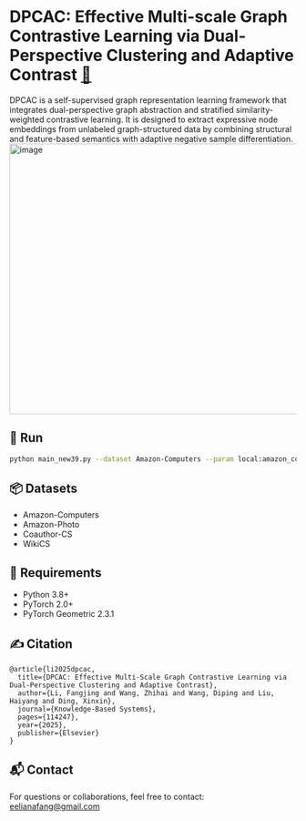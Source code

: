 # DPCAC: Effective Multi-scale Graph Contrastive Learning via Dual-Perspective Clustering and Adaptive Contrast [🔗](https://www.sciencedirect.com/science/article/pii/S0950705125012882?via%3Dihub)

DPCAC is a self-supervised graph representation learning framework that integrates dual-perspective graph abstraction and stratified similarity-weighted contrastive learning. It is designed to extract expressive node embeddings from unlabeled graph-structured data by combining structural and feature-based semantics with adaptive negative sample differentiation.
<img width="1342" height="475" alt="image" src="https://github.com/user-attachments/assets/5d2d12be-6c35-407a-a6ee-e58edd42ea3f" />

## 🚀 Run
```bash
python main_new39.py --dataset Amazon-Computers --param local:amazon_computers.json --thod 0.7 --fn_thod 0.1
```
## 📦 Datasets
* Amazon-Computers
* Amazon-Photo
* Coauthor-CS
* WikiCS

## 🧩 Requirements

- Python 3.8+
- PyTorch 2.0+
- PyTorch Geometric 2.3.1

## ✍️ Citation
```
@article{li2025dpcac,
  title={DPCAC: Effective Multi-Scale Graph Contrastive Learning via Dual-Perspective Clustering and Adaptive Contrast},
  author={Li, Fangjing and Wang, Zhihai and Wang, Diping and Liu, Haiyang and Ding, Xinxin},
  journal={Knowledge-Based Systems},
  pages={114247},
  year={2025},
  publisher={Elsevier}
}
```
## 📬 Contact

For questions or collaborations, feel free to contact: [eelianafang@gmail.com](eelianafang@gmail.com)
